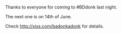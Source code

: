 Thanks to everyone for coming to #BDdonk last night.

The next one is on 14th of June.

Check http://xixs.com/badonkadonk for details.